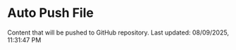 # Auto Push File

Content that will be pushed to GitHub repository.
Last updated: 08/09/2025, 11:31:47 PM